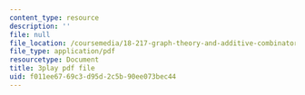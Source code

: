 ```yaml
---
content_type: resource
description: ''
file: null
file_location: /coursemedia/18-217-graph-theory-and-additive-combinatorics-fall-2019/f011ee6769c3d95d2c5b90ee073bec44_oLwZFBZylUw.pdf
file_type: application/pdf
resourcetype: Document
title: 3play pdf file
uid: f011ee67-69c3-d95d-2c5b-90ee073bec44
---
```

